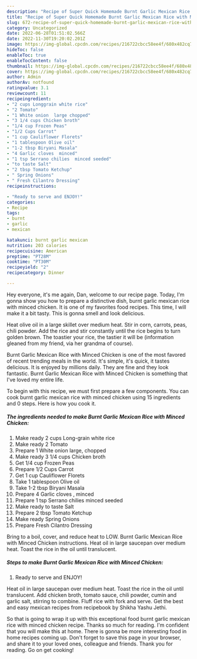 ```yaml
---
description: "Recipe of Super Quick Homemade Burnt Garlic Mexican Rice with Minced Chicken"
title: "Recipe of Super Quick Homemade Burnt Garlic Mexican Rice with Minced Chicken"
slug: 672-recipe-of-super-quick-homemade-burnt-garlic-mexican-rice-with-minced-chicken
category: Uncategorized
date: 2022-06-28T01:51:02.566Z
date: 2022-11-30T19:20:02.201Z
image: https://img-global.cpcdn.com/recipes/216722cbcc58ee4f/680x482cq70/burnt-garlic-mexican-rice-with-minced-chicken-recipe-main-photo.jpg
hideToc: false
enableToc: true
enableTocContent: false
thumbnail: https://img-global.cpcdn.com/recipes/216722cbcc58ee4f/680x482cq70/burnt-garlic-mexican-rice-with-minced-chicken-recipe-main-photo.jpg
cover: https://img-global.cpcdn.com/recipes/216722cbcc58ee4f/680x482cq70/burnt-garlic-mexican-rice-with-minced-chicken-recipe-main-photo.jpg
author: Admin
authorAv: notfound
ratingvalue: 3.1
reviewcount: 11
recipeingredient:
- "2 cups Longgrain white rice"
- "2 Tomato"
- "1 White onion  large chopped"
- "3 1/4 cups Chicken broth"
- "1/4 cup Frozen Peas"
- "1/2 Cups Carrot"
- "1 cup Cauliflower Florets"
- "1 tablespoon Olive oil"
- "1-2 tbsp Biryani Masala"
- "4 Garlic cloves  minced"
- "1 tsp Serrano chilies  minced seeded"
- "to taste Salt"
- "2 tbsp Tomato Ketchup"
- " Spring Onions"
- " Fresh Cilantro Dressing"
recipeinstructions:

- "Ready to serve and ENJOY!"
categories:
- Recipe
tags:
- burnt
- garlic
- mexican

katakunci: burnt garlic mexican 
nutrition: 203 calories
recipecuisine: American
preptime: "PT28M"
cooktime: "PT30M"
recipeyield: "2"
recipecategory: Dinner

---
```



Hey everyone, it's me again, Dan, welcome to our recipe page. Today, I'm gonna show you how to prepare a distinctive dish, burnt garlic mexican rice with minced chicken. It is one of my favorites food recipes. This time, I will make it a bit tasty. This is gonna smell and look delicious.

Heat olive oil in a large skillet over medium heat. Stir in corn, carrots, peas, chili powder. Add the rice and stir constantly until the rice begins to turn golden brown. The toastier your rice, the tastier it will be (information gleaned from my friend, via her grandma of course).

Burnt Garlic Mexican Rice with Minced Chicken is one of the most favored of recent trending meals in the world. It's simple, it's quick, it tastes delicious. It is enjoyed by millions daily. They are fine and they look fantastic. Burnt Garlic Mexican Rice with Minced Chicken is something that I've loved my entire life.


To begin with this recipe, we must first prepare a few components. You can cook burnt garlic mexican rice with minced chicken using 15 ingredients and 0 steps. Here is how you cook it.

<!--inarticleads1-->

##### The ingredients needed to make Burnt Garlic Mexican Rice with Minced Chicken:

1. Make ready 2 cups Long-grain white rice
1. Make ready 2 Tomato
1. Prepare 1 White onion  large, chopped
1. Make ready 3 1/4 cups Chicken broth
1. Get 1/4 cup Frozen Peas
1. Prepare 1/2 Cups Carrot
1. Get 1 cup Cauliflower Florets
1. Take 1 tablespoon Olive oil
1. Take 1-2 tbsp Biryani Masala
1. Prepare 4 Garlic cloves , minced
1. Prepare 1 tsp Serrano chilies  minced seeded
1. Make ready to taste Salt
1. Prepare 2 tbsp Tomato Ketchup
1. Make ready  Spring Onions
1. Prepare  Fresh Cilantro Dressing


Bring to a boil, cover, and reduce heat to LOW. Burnt Garlic Mexican Rice with Minced Chicken instructions. Heat oil in large saucepan over medium heat. Toast the rice in the oil until translucent. 

<!--inarticleads2-->

##### Steps to make Burnt Garlic Mexican Rice with Minced Chicken:


1. Ready to serve and ENJOY!

Heat oil in large saucepan over medium heat. Toast the rice in the oil until translucent. Add chicken broth, tomato sauce, chili powder, cumin and garlic salt, stirring to combine. Fluff rice with fork and serve. Get the best and easy mexican recipes from recipebook by Shikha Yashu Jethi. 

So that is going to wrap it up with this exceptional food burnt garlic mexican rice with minced chicken recipe. Thanks so much for reading. I'm confident that you will make this at home. There is gonna be more interesting food in home recipes coming up. Don't forget to save this page in your browser, and share it to your loved ones, colleague and friends. Thank you for reading. Go on get cooking!
